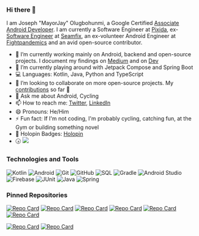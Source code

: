 ### Hi there 👋
I am Joseph "MayorJay" Olugbohunmi, a Google Certified [Associate Android Developer](https://bit.ly/JO-AAD). I am currently a Software Engineer at [Pixida](https://github.com/Pixida), ex-[Software Engineer](https://github.com/sfxjolugbohunmi) at [Seamfix](https://github.com/seamfix/), an ex-volunteer Android Engineer at [Fightpandemics](https://github.com/fightpandemics) and an avid open-source contributor.

- 🔭 I’m currently working mainly on Android, backend and open-source projects. I document my findings on [Medium](https://olugbohunmijoseph.medium.com/) and on [Dev](https://dev.to/mayorjay)
- 🌱 I’m currently playing around with Jetpack Compose and Spring Boot
- 💻 Languages: Kotlin, Java, Python and TypeScript
- 👯 I’m looking to collaborate on more open-source projects. My [contributions](https://gist.github.com/mayorJAY/84e687715857f4cb3f5e1ce46fe5e6fa) so far 🚀
- 💬 Ask me about Android, Cycling
- 📫 How to reach me: [Twitter](https://twitter.com/mayorjay1), [LinkedIn](https://www.linkedin.com/in/joseph-olugbohunmi/)
- 😄 Pronouns: He/Him
- ⚡ Fun fact: If I'm not coding, I'm probably cycling, catching fun, at the Gym or building something novel
- 🎱 Holopin Badges: [Holopin](https://www.holopin.io/@mayorjay#badges)
- 🕟 ![](https://komarev.com/ghpvc/?username=mayorjay&label=Profile+Views)

### Technologies and Tools
  ![Kotlin](https://img.shields.io/badge/-Kotlin-333333?style=flat&logo=kotlin)
  ![Android](https://img.shields.io/badge/-Android-333333?style=flat&logo=android)
  ![Git](https://img.shields.io/badge/-Git-05122A?style=flat&logo=git)
  ![GitHub](https://img.shields.io/badge/-GitHub-05122A?style=flat&logo=github)
  ![SQL](https://img.shields.io/badge/-SQL-05122A?style=flat&logo=mysql)
  ![Gradle](https://img.shields.io/badge/-Gradle-05122A?style=flat&logo=gradle)
  ![Android Studio](https://img.shields.io/badge/-Android%20Studio-05122A?style=flat&logo=android-studio)
  ![Firebase](https://img.shields.io/badge/-Firebase-333333?style=flat&logo=firebase)
  ![JUnit](https://img.shields.io/badge/-JUnit-333333?style=flat&logo=junit)
  ![Java](https://img.shields.io/badge/-Java-333333?style=flat&logo=java)
  ![Spring](https://img.shields.io/badge/-Spring-333333?style=flat&logo=spring)

### Pinned Repositories
[![Repo Card](https://github-readme-stats.vercel.app/api/pin/?username=mayorjay&repo=StackOverflow-Community-Version&description_lines_count=3)](https://github.com/mayorJAY/StackOverflow-Community-Version)
[![Repo Card](https://github-readme-stats.vercel.app/api/pin/?username=mayorjay&repo=HolidayInfo&description_lines_count=3)](https://github.com/mayorJAY/HolidayInfo)
[![Repo Card](https://github-readme-stats.vercel.app/api/pin/?username=mayorjay&repo=novu-java&description_lines_count=3)](https://github.com/novuhq/novu-java)
[![Repo Card](https://github-readme-stats.vercel.app/api/pin/?username=novuhq&repo=novu-kotlin&description_lines_count=3)](https://github.com/novuhq/novu-kotlin)
[![Repo Card](https://github-readme-stats.vercel.app/api/pin/?username=mayorjay&repo=HelloCompose&description_lines_count=3)](https://github.com/mayorJAY/HelloCompose)
[![Repo Card](https://github-readme-stats.vercel.app/api/pin/?username=mayorjay&repo=BasicStateCompose&description_lines_count=3)](https://github.com/mayorJAY/BasicStateCompose)


[![Repo Card](https://github-readme-stats.vercel.app/api/pin/?username=mayorjay&repo=pet-api-service&description_lines_count=3)](https://github.com/mayorJAY/pet-api-service)
[![Repo Card](https://github-readme-stats.vercel.app/api/pin/?username=enyason&repo=replicate-kotlin&description_lines_count=3)](https://github.com/enyason/replicate-kotlin)
